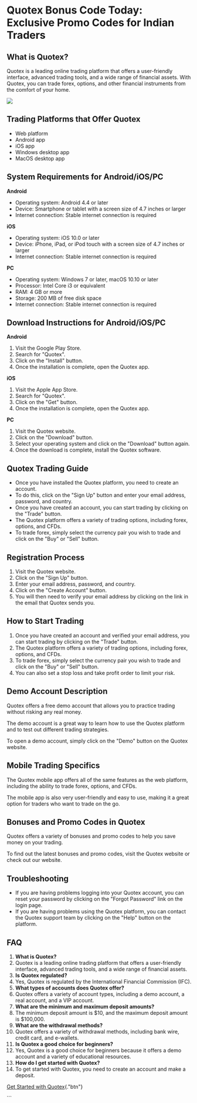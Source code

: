 # Quotex Bonus Code Today: Exclusive Promo Codes for Indian Traders

## What is Quotex?

Quotex is a leading online trading platform that offers a user-friendly
interface, advanced trading tools, and a wide range of financial assets.
With Quotex, you can trade forex, options, and other financial
instruments from the comfort of your home.

[![](https://static.quotex.io/files/4_en/300_250.jpg)](https://traff.sbs/brokerqxlid)

## Trading Platforms that Offer Quotex

-   Web platform
-   Android app
-   iOS app
-   Windows desktop app
-   MacOS desktop app

## System Requirements for Android/iOS/PC

**Android**

-   Operating system: Android 4.4 or later
-   Device: Smartphone or tablet with a screen size of 4.7 inches or
    larger
-   Internet connection: Stable internet connection is required

**iOS**

-   Operating system: iOS 10.0 or later
-   Device: iPhone, iPad, or iPod touch with a screen size of 4.7 inches
    or larger
-   Internet connection: Stable internet connection is required

**PC**

-   Operating system: Windows 7 or later, macOS 10.10 or later
-   Processor: Intel Core i3 or equivalent
-   RAM: 4 GB or more
-   Storage: 200 MB of free disk space
-   Internet connection: Stable internet connection is required

## Download Instructions for Android/iOS/PC

**Android**

1.  Visit the Google Play Store.
2.  Search for "Quotex".
3.  Click on the "Install" button.
4.  Once the installation is complete, open the Quotex app.

**iOS**

1.  Visit the Apple App Store.
2.  Search for "Quotex".
3.  Click on the "Get" button.
4.  Once the installation is complete, open the Quotex app.

**PC**

1.  Visit the Quotex website.
2.  Click on the "Download" button.
3.  Select your operating system and click on the "Download"
    button again.
4.  Once the download is complete, install the Quotex software.

## Quotex Trading Guide

-   Once you have installed the Quotex platform, you need to create an
    account.
-   To do this, click on the "Sign Up" button and enter your email
    address, password, and country.
-   Once you have created an account, you can start trading by clicking
    on the "Trade" button.
-   The Quotex platform offers a variety of trading options, including
    forex, options, and CFDs.
-   To trade forex, simply select the currency pair you wish to trade
    and click on the "Buy" or "Sell" button.

## Registration Process

1.  Visit the Quotex website.
2.  Click on the "Sign Up" button.
3.  Enter your email address, password, and country.
4.  Click on the "Create Account" button.
5.  You will then need to verify your email address by clicking on the
    link in the email that Quotex sends you.

## How to Start Trading

1.  Once you have created an account and verified your email address,
    you can start trading by clicking on the "Trade" button.
2.  The Quotex platform offers a variety of trading options, including
    forex, options, and CFDs.
3.  To trade forex, simply select the currency pair you wish to trade
    and click on the "Buy" or "Sell" button.
4.  You can also set a stop loss and take profit order to limit your
    risk.

## Demo Account Description

Quotex offers a free demo account that allows you to practice trading
without risking any real money.

The demo account is a great way to learn how to use the Quotex platform
and to test out different trading strategies.

To open a demo account, simply click on the "Demo" button on the
Quotex website.

## Mobile Trading Specifics

The Quotex mobile app offers all of the same features as the web
platform, including the ability to trade forex, options, and CFDs.

The mobile app is also very user-friendly and easy to use, making it a
great option for traders who want to trade on the go.

## Bonuses and Promo Codes in Quotex

Quotex offers a variety of bonuses and promo codes to help you save
money on your trading.

To find out the latest bonuses and promo codes, visit the Quotex website
or check out our website.

## Troubleshooting

-   If you are having problems logging into your Quotex account, you can
    reset your password by clicking on the "Forgot Password" link
    on the login page.
-   If you are having problems using the Quotex platform, you can
    contact the Quotex support team by clicking on the "Help"
    button on the platform.

## FAQ

1.  **What is Quotex?**
2.  Quotex is a leading online trading platform that offers a
    user-friendly interface, advanced trading tools, and a wide range of
    financial assets.
3.  **Is Quotex regulated?**
4.  Yes, Quotex is regulated by the International Financial Commission
    (IFC).
5.  **What types of accounts does Quotex offer?**
6.  Quotex offers a variety of account types, including a demo account,
    a real account, and a VIP account.
7.  **What are the minimum and maximum deposit amounts?**
8.  The minimum deposit amount is \$10, and the maximum deposit amount
    is \$100,000.
9.  **What are the withdrawal methods?**
10. Quotex offers a variety of withdrawal methods, including bank wire,
    credit card, and e-wallets.
11. **Is Quotex a good choice for beginners?**
12. Yes, Quotex is a good choice for beginners because it offers a demo
    account and a variety of educational resources.
13. **How do I get started with Quotex?**
14. To get started with Quotex, you need to create an account and make a
    deposit.

[Get Started with
Quotex](\%22https://traff.sbs/brokerqxsignup\%22){."btn"}

\`\`\`

